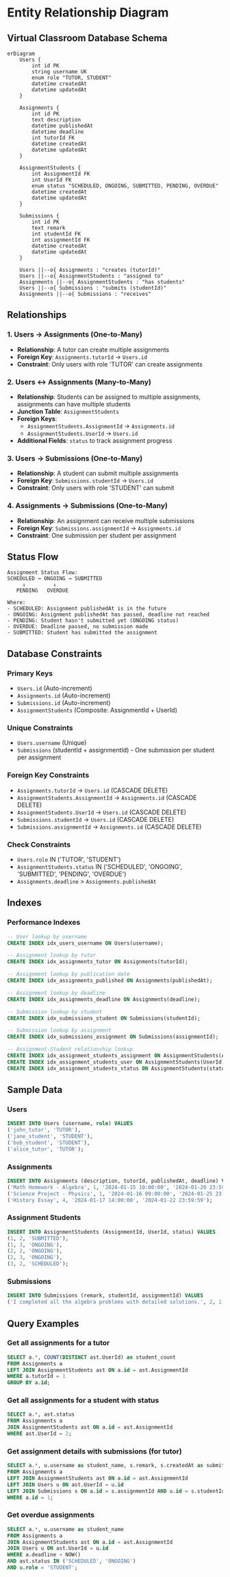 # Entity Relationship Diagram

## Virtual Classroom Database Schema

```mermaid
erDiagram
    Users {
        int id PK
        string username UK
        enum role "TUTOR, STUDENT"
        datetime createdAt
        datetime updatedAt
    }
    
    Assignments {
        int id PK
        text description
        datetime publishedAt
        datetime deadline
        int tutorId FK
        datetime createdAt
        datetime updatedAt
    }
    
    AssignmentStudents {
        int AssignmentId FK
        int UserId FK
        enum status "SCHEDULED, ONGOING, SUBMITTED, PENDING, OVERDUE"
        datetime createdAt
        datetime updatedAt
    }
    
    Submissions {
        int id PK
        text remark
        int studentId FK
        int assignmentId FK
        datetime createdAt
        datetime updatedAt
    }
    
    Users ||--o{ Assignments : "creates (tutorId)"
    Users ||--o{ AssignmentStudents : "assigned to"
    Assignments ||--o{ AssignmentStudents : "has students"
    Users ||--o{ Submissions : "submits (studentId)"
    Assignments ||--o{ Submissions : "receives"
```

## Relationships

### 1. Users → Assignments (One-to-Many)
- **Relationship**: A tutor can create multiple assignments
- **Foreign Key**: `Assignments.tutorId` → `Users.id`
- **Constraint**: Only users with role 'TUTOR' can create assignments

### 2. Users ↔ Assignments (Many-to-Many)
- **Relationship**: Students can be assigned to multiple assignments, assignments can have multiple students
- **Junction Table**: `AssignmentStudents`
- **Foreign Keys**: 
  - `AssignmentStudents.AssignmentId` → `Assignments.id`
  - `AssignmentStudents.UserId` → `Users.id`
- **Additional Fields**: `status` to track assignment progress

### 3. Users → Submissions (One-to-Many)
- **Relationship**: A student can submit multiple assignments
- **Foreign Key**: `Submissions.studentId` → `Users.id`
- **Constraint**: Only users with role 'STUDENT' can submit

### 4. Assignments → Submissions (One-to-Many)
- **Relationship**: An assignment can receive multiple submissions
- **Foreign Key**: `Submissions.assignmentId` → `Assignments.id`
- **Constraint**: One submission per student per assignment

## Status Flow

```
Assignment Status Flow:
SCHEDULED → ONGOING → SUBMITTED
     ↓         ↓
   PENDING   OVERDUE

Where:
- SCHEDULED: Assignment publishedAt is in the future
- ONGOING: Assignment publishedAt has passed, deadline not reached
- PENDING: Student hasn't submitted yet (ONGOING status)
- OVERDUE: Deadline passed, no submission made
- SUBMITTED: Student has submitted the assignment
```

## Database Constraints

### Primary Keys
- `Users.id` (Auto-increment)
- `Assignments.id` (Auto-increment)
- `Submissions.id` (Auto-increment)
- `AssignmentStudents` (Composite: AssignmentId + UserId)

### Unique Constraints
- `Users.username` (Unique)
- `Submissions` (studentId + assignmentId) - One submission per student per assignment

### Foreign Key Constraints
- `Assignments.tutorId` → `Users.id` (CASCADE DELETE)
- `AssignmentStudents.AssignmentId` → `Assignments.id` (CASCADE DELETE)
- `AssignmentStudents.UserId` → `Users.id` (CASCADE DELETE)
- `Submissions.studentId` → `Users.id` (CASCADE DELETE)
- `Submissions.assignmentId` → `Assignments.id` (CASCADE DELETE)

### Check Constraints
- `Users.role` IN ('TUTOR', 'STUDENT')
- `AssignmentStudents.status` IN ('SCHEDULED', 'ONGOING', 'SUBMITTED', 'PENDING', 'OVERDUE')
- `Assignments.deadline` > `Assignments.publishedAt`

## Indexes

### Performance Indexes
```sql
-- User lookup by username
CREATE INDEX idx_users_username ON Users(username);

-- Assignment lookup by tutor
CREATE INDEX idx_assignments_tutor ON Assignments(tutorId);

-- Assignment lookup by publication date
CREATE INDEX idx_assignments_published ON Assignments(publishedAt);

-- Assignment lookup by deadline
CREATE INDEX idx_assignments_deadline ON Assignments(deadline);

-- Submission lookup by student
CREATE INDEX idx_submissions_student ON Submissions(studentId);

-- Submission lookup by assignment
CREATE INDEX idx_submissions_assignment ON Submissions(assignmentId);

-- Assignment-Student relationship lookup
CREATE INDEX idx_assignment_students_assignment ON AssignmentStudents(AssignmentId);
CREATE INDEX idx_assignment_students_user ON AssignmentStudents(UserId);
CREATE INDEX idx_assignment_students_status ON AssignmentStudents(status);
```

## Sample Data

### Users
```sql
INSERT INTO Users (username, role) VALUES
('john_tutor', 'TUTOR'),
('jane_student', 'STUDENT'),
('bob_student', 'STUDENT'),
('alice_tutor', 'TUTOR');
```

### Assignments
```sql
INSERT INTO Assignments (description, tutorId, publishedAt, deadline) VALUES
('Math Homework - Algebra', 1, '2024-01-15 10:00:00', '2024-01-20 23:59:59'),
('Science Project - Physics', 1, '2024-01-16 09:00:00', '2024-01-25 23:59:59'),
('History Essay', 4, '2024-01-17 14:00:00', '2024-01-22 23:59:59');
```

### Assignment Students
```sql
INSERT INTO AssignmentStudents (AssignmentId, UserId, status) VALUES
(1, 2, 'SUBMITTED'),
(1, 3, 'ONGOING'),
(2, 2, 'ONGOING'),
(2, 3, 'ONGOING'),
(3, 2, 'SCHEDULED');
```

### Submissions
```sql
INSERT INTO Submissions (remark, studentId, assignmentId) VALUES
('I completed all the algebra problems with detailed solutions.', 2, 1);
```

## Query Examples

### Get all assignments for a tutor
```sql
SELECT a.*, COUNT(DISTINCT ast.UserId) as student_count
FROM Assignments a
LEFT JOIN AssignmentStudents ast ON a.id = ast.AssignmentId
WHERE a.tutorId = 1
GROUP BY a.id;
```

### Get all assignments for a student with status
```sql
SELECT a.*, ast.status
FROM Assignments a
JOIN AssignmentStudents ast ON a.id = ast.AssignmentId
WHERE ast.UserId = 2;
```

### Get assignment details with submissions (for tutor)
```sql
SELECT a.*, u.username as student_name, s.remark, s.createdAt as submitted_at
FROM Assignments a
LEFT JOIN AssignmentStudents ast ON a.id = ast.AssignmentId
LEFT JOIN Users u ON ast.UserId = u.id
LEFT JOIN Submissions s ON a.id = s.assignmentId AND u.id = s.studentId
WHERE a.id = 1;
```

### Get overdue assignments
```sql
SELECT a.*, u.username as student_name
FROM Assignments a
JOIN AssignmentStudents ast ON a.id = ast.AssignmentId
JOIN Users u ON ast.UserId = u.id
WHERE a.deadline < NOW() 
AND ast.status IN ('SCHEDULED', 'ONGOING')
AND u.role = 'STUDENT';
```
